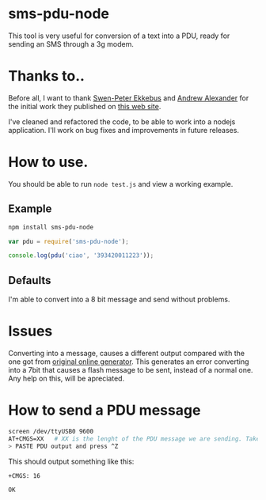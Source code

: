 sms-pdu-node
============

This tool is very useful for conversion of a text into a PDU, ready for sending an SMS through a 3g modem.

# Thanks to..

Before all, I want to thank [Swen-Peter Ekkebus](http://www.linkedin.com/in/ekkebus) and [Andrew Alexander](http://www.linkedin.com/in/andrewalexander)
for the initial work they published on [this web site](http://rednaxela.net/pdu.php).

I've cleaned and refactored the code, to be able to work into a nodejs application. I'll work on bug fixes and improvements
in future releases.

# How to use.

You should be able to run `node test.js` and view a working example.

## Example

```bash
npm install sms-pdu-node
```

```js
var pdu = require('sms-pdu-node');

console.log(pdu('ciao', '393420011223'));
```

## Defaults

I'm able to convert into a 8 bit message and send without problems.

# Issues

Converting into a message, causes a different output compared with the one got from [original online generator](http://rednaxela.net/pdu.php).
This generates an error converting into a 7bit that causes a flash message to be sent, instead of a normal one. Any help on this, will be apreciated.

# How to send a PDU message

```bash
screen /dev/ttyUSB0 9600
AT+CMGS=XX   # XX is the lenght of the PDU message we are sending. Take output obtained from this module!
> PASTE PDU output and press ^Z
```

This should output something like this:

```
+CMGS: 16

OK
```